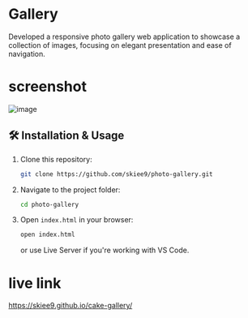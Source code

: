 # Gallery 
Developed a responsive photo gallery web application to showcase a collection of images, focusing on elegant presentation and ease of navigation.
# screenshot 
![image](https://github.com/user-attachments/assets/c531324d-4e6a-4d24-a65d-ba5fae37b2e6)

## 🛠️ Installation & Usage

1. Clone this repository:
   ```sh
   git clone https://github.com/skiee9/photo-gallery.git
   ```
2. Navigate to the project folder:
   ```sh
   cd photo-gallery
   ```
3. Open `index.html` in your browser:
   ```sh
   open index.html
   ```
   or use Live Server if you're working with VS Code.
   
# live link
https://skiee9.github.io/cake-gallery/
